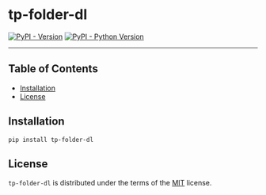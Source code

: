 # tp-folder-dl

[![PyPI - Version](https://img.shields.io/pypi/v/tp-folder-dl.svg)](https://pypi.org/project/tp-folder-dl)
[![PyPI - Python Version](https://img.shields.io/pypi/pyversions/tp-folder-dl.svg)](https://pypi.org/project/tp-folder-dl)

-----

## Table of Contents

- [Installation](#installation)
- [License](#license)

## Installation

```console
pip install tp-folder-dl
```

## License

`tp-folder-dl` is distributed under the terms of the [MIT](https://spdx.org/licenses/MIT.html) license.
